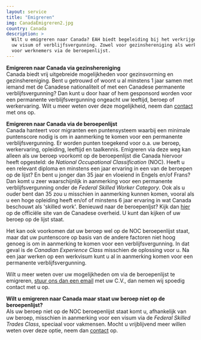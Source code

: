 ```yaml
---
layout: service
title: "Emigreren"
img: CanadaEmigreren2.jpg
country: Canada
description: >
  Wilt u emigreren naar Canada? EAH biedt begeleiding bij het verkrijgen van
  uw visum of verblijfsvergunning. Zowel voor gezinshereniging als werkvisum
  voor werknemers via de beroepenlijst.
---
```

<strong>Emigreren naar Canada via gezinshereniging</strong><br/>
Canada biedt vrij uitgebreide mogelijkheden voor gezinsvorming en gezinshereniging. Bent u getrouwd of woont u al minstens 1 jaar samen met iemand met de Canadese nationaliteit of met een Canadese permanente verblijfsvergunning? Dan kunt u door haar of hem gesponsord worden voor een permanente verblijfsvergunning ongeacht uw leeftijd, beroep of werkervaring. Wilt u meer weten over deze mogelijkheid, neem dan <a href="{{ site.baseurl }}/contact">contact</a> met ons op.

<strong>Emigreren naar Canada via de beroepenlijst</strong><br/>
Canada hanteert voor migranten een puntensysteem waarbij een minimale puntenscore nodig is om in aanmerking te komen voor een permanente verblijfsvergunning. Er worden punten toegekend voor o.a. uw beroep, werkervaring, opleiding, leeftijd en taalkennis. Emigreren via deze weg kan alleen als uw beroep voorkomt op de beroepenlijst die Canada hiervoor heeft opgesteld: de <i>National Occupational Classification</i> (NOC). Heeft u een relevant diploma en minstens een jaar ervaring in een van de beroepen op de lijst? En bent u jonger dan 35 jaar en vloeiend in Engels en/of Frans? Dan komt u zeer waarschijnlijk in aanmerking voor een permanente verblijfsvergunning onder de <i>Federal Skilled Worker Category</i>.
Ook als u ouder bent dan 35 zou u misschien in aanmerking kunnen komen, vooral als u een hoge opleiding heeft en/of of minstens 6 jaar ervaring in wat Canada beschouwt als 'skilled work'. Benieuwd naar de beroepenljst? Kijk dan <a href="https://www.canada.ca/en/immigration-refugees-citizenship/services/immigrate-canada/express-entry/eligibility/find-national-occupation-code.html#find">hier</a> op de officiële site van de Canadese overheid. U kunt dan kijken of uw beroep op de lijst staat.

Het kan ook voorkomen dat uw beroep wel op de NOC beroepenlijst staat, maar dat uw puntenscore op basis van de andere factoren niet hoog genoeg
is om in aanmerking te komen voor een verblijfsvergunning. In dat geval is de <i>Canadian Experience Class</i> misschien de oplossing voor u. Na een jaar werken op een werkvisum kunt u al in aanmerking komen voor een permanente verblijfsvergunning.

<p>Wilt u meer weten over uw mogelijkheden om via de beroepenlijst te emigreren, <a href="{{ site.baseurl }}/contact">stuur ons dan een email</a> met uw C.V., dan nemen wij spoedig contact met u op.<p/>

<p><strong>Wilt u emigreren naar Canada maar staat uw beroep niet op de beroepenlijst?</strong><br/>
Als uw beroep niet op de NOC beroepenlijst staat komt u, afhankelijk van uw beroep, misschien in aanmerking voor een visum via de <i>Federal Skilled Trades Class</i>, speciaal voor vakmensen. Mocht u vrijblijvend meer willen weten over deze optie, neem dan <a href="{{ site.baseurl }}/contact">contact</a> op.
